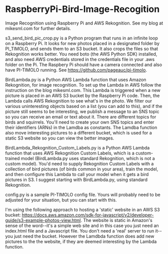# RaspberryPi-Bird-Image-Recogition
Image Recognition using Raspberry Pi and AWS Rekognition.  See my blog at mikesml.com for further details.

s3_send_bird_pic_crop.py is a Python program that runs in an infinite loop on a Raspberry Pi. It looks for new photos placed in a designated folder by PI_TIMOLO, and sends them to an S3 bucket. It also crops the files so that Rekognition works better. You need boto (the AWS Python SDK) installed, and also need AWS credentials stored in the credentials file in your .aws folder on the Pi.  The Raspbery Pi should have a camera connected and also have PI-TIMOLO running. See https://github.com/pageauc/pi-timolo. 

BirdLambda.py is a Python AWS Lambda function that uses Amazon Rekognition, for image recognition. To set up the Lambda in AWS follow the instruction on the blog mikesml.com. This Lambda is triggered when a new picture is placed in an AWS S3 bucket by the Raspberry Pi code. Then, the Lambda calls AWS Rekognition to see what's in the photo. We filter our various uninteresting objects based on a list (you can add to this), and if the picture still seems to be interesting, we publish a message to an SNS topic so you can receive an email or text about it. There are different topics for birds and squirrels.  You'll need to create your own SNS topics and enter their identifiers (ARNs) in the Lamdba as constants. The Lamdba function also move interesting pictures to a different bucket, which is used for a static S3 website so you can view the better images. 

BirdLambda_Rekognition_Custom_Labels.py is a Python AWS Lambda function that uses AWS Rekognition Custom Labels, which is a custom-trained model (BirdLambda.py uses standard Rekognition, which is not a custom model). You'd need to supply Rekognition Custom Labels with a collection of bird pictures (of birds common in your area), train the model, and then configure this Lambda to call your model when it gets a bird pictures in S3. I suggest starting with BirdLambda.py, using standard Rekognition.

config.py is a sample PI-TIMOLO config file. Yours will probably need to be adjusted for your situation, but you can start with this.

I'm using the following approach to hosting a 'static' website in an AWS S3 bucket: https://docs.aws.amazon.com/sdk-for-javascript/v2/developer-guide/s3-example-photos-view.html. The website is static in Amazon's sense of the word--it's a simple web site and in this case you just need an index.html file and a Javascript file. You don't need a 'real' server to run it--you just need the bucket. However the Lamdbda function does add new pictures to the the website, if they are deemed interesting by the Lambda function.

